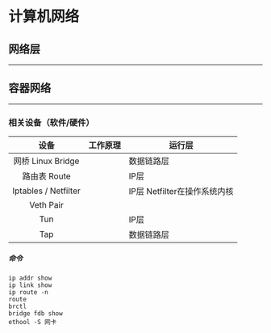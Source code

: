 # 计算机网络

## 网络层

---





## 容器网络

---

>

### 相关设备（软件/硬件）

|         设备         | 工作原理 | 运行层                       |
| :------------------: | :------- | ---------------------------- |
|  网桥 Linux Bridge   |          | 数据链路层                   |
|     路由表 Route     |          | IP层                         |
| Iptables / Netfilter |          | IP层 Netfilter在操作系统内核 |
|      Veth Pair       |          |                              |
|         Tun          |          | IP层                         |
|         Tap          |          | 数据链路层                   |

##### 命令

```shell
ip addr show
ip link show 
ip route -n
route
brctl
bridge fdb show
ethool -S 网卡

```

